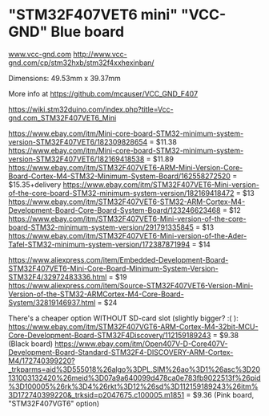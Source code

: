 # "STM32F407VET6 mini" "VCC-GND" Blue board

www.vcc-gnd.com
http://www.vcc-gnd.com/cp/stm32hxb/stm32f4xxhexinban/

Dimensions: 49.53mm x 39.37mm

More info at https://github.com/mcauser/VCC_GND_F407

https://wiki.stm32duino.com/index.php?title=Vcc-gnd.com_STM32F407VET6_Mini


https://www.ebay.com/itm/Mini-core-board-STM32-minimum-system-version-STM32F407VET6/182309828654
= $11.38
https://www.ebay.com/itm/Mini-core-board-STM32-minimum-system-version-STM32F407VET6/182169418538
= $11.89
https://www.ebay.com/itm/STM32F407VET6-ARM-Mini-Version-Core-Board-Cortex-M4-STM32-Minimum-System-Board/162558272520
= $15.35+delivery
https://www.ebay.com/itm/STM32F407VET6-Mini-version-of-the-core-board-STM32-minimum-system-version/182169418472
= $13
https://www.ebay.com/itm/STM32F407VET6-STM32-ARM-Cortex-M4-Development-Board-Core-Board-System-Board/123246623468
= $12
https://www.ebay.com/itm/STM32F407VET6-Mini-version-of-the-core-board-STM32-minimum-system-version/291791335845
= $13
https://www.ebay.com/itm/STM32F407VET6-Mini-version-of-the-Ader-Tafel-STM32-minimum-system-version/172387871994
= $14

https://www.aliexpress.com/item/Embedded-Development-Board-STM32F407VET6-Mini-Core-Board-Minimum-System-Version-STM32F4/32972483336.html
= $19
https://www.aliexpress.com/item/Source-STM32F407VET6-Version-Mini-Version-of-the-STM32-ARMCortex-M4-Core-Board-System/32819146937.html
= $24

There's a cheaper option WITHOUT SD-card slot (slightly bigger? :( ):
https://www.ebay.com/itm/STM32F407VGT6-ARM-Cortex-M4-32bit-MCU-Core-Development-Board-STM32F4Discovery/112159189243
= $9.38 (Black board)
https://www.ebay.com/itm/Open407V-D-Core407V-Development-Board-Standard-STM32F4-DISCOVERY-ARM-Cortex-M4/172740399220?_trkparms=aid%3D555018%26algo%3DPL.SIM%26ao%3D1%26asc%3D20131003132420%26meid%3D07a9a640099d478ca0e783fb9022513f%26pid%3D100005%26rk%3D4%26rkt%3D12%26sd%3D112159189243%26itm%3D172740399220&_trksid=p2047675.c100005.m1851
= $9.36 (Pink board, "STM32F407VGT6" option)

